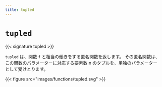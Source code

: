 ```yaml
---
title: tupled
---
```


# `tupled`

{{< signature tupled >}}

`tupled` は、関数 `f` と相当の働きをする匿名関数を返します。
その匿名関数は、この関数のパラメーターに対応する要素数 n のタプルを、単独のパラメーターとして受けとります。

{{< figure src="images/functions/tupled.svg" >}}
